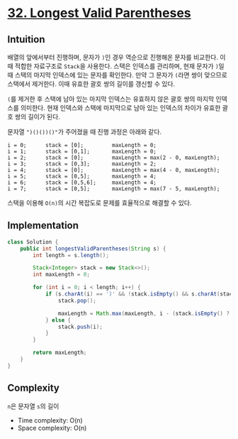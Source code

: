 # [32. Longest Valid Parentheses](https://leetcode.com/problems/longest-valid-parentheses/)

## Intuition
배열의 앞에서부터 진행하며, 문자가 `)`인 경우 역순으로 진행해온 문자를 비교한다. 
이때 적합한 자료구조로 `Stack`을 사용한다. 
스택은 인덱스를 관리하며, 현재 문자가 `)`일 때 스택의 마지막 인덱스에 있는 문자를 확인한다. 
만약 그 문자가 `(`라면 쌍이 맞으므로 스택에서 제거한다. 이때 유효한 괄호 쌍의 길이를 갱신할 수 있다.

`(`를 제거한 후 스택에 남아 있는 마지막 인덱스는 유효하지 않은 괄호 쌍의 마지막 인덱스를 의미한다. 현재 인덱스와 스택에 마지막으로 남아 있는 인덱스의 차이가 유효한 괄호 쌍의 길이가 된다.

문자열 `")()())()"`가 주어졌을 때 진행 과정은 아래와 같다.
```
i = 0;      stack = [0];         maxLength = 0;
i = 1;      stack = [0,1];       maxLength = 0;
i = 2;      stack = [0];         maxLength = max(2 - 0, maxLength);
i = 3;      stack = [0,3];       maxLength = 2;
i = 4;      stack = [0];         maxLength = max(4 - 0, maxLength);
i = 5;      stack = [0,5];       maxLength = 4;
i = 6;      stack = [0,5,6];     maxLength = 4;
i = 7;      stack = [0,5];       maxLength = max(7 - 5, maxLength);
```

스택을 이용해 `O(n)`의 시간 복잡도로 문제를 효율적으로 해결할 수 있다.

## Implementation
```java
class Solution {
    public int longestValidParentheses(String s) {
        int length = s.length();

        Stack<Integer> stack = new Stack<>();
        int maxLength = 0;

        for (int i = 0; i < length; i++) {
            if (s.charAt(i) == ')' && !stack.isEmpty() && s.charAt(stack.peek()) == '(') {
                stack.pop();

                maxLength = Math.max(maxLength, i - (stack.isEmpty() ? -1 : stack.peek()));
            } else {
                stack.push(i);
            }
        }

        return maxLength;
    }
}
```

## Complexity
`n`은 문자열 `s`의 길이
- Time complexity: O(n)
- Space complexity: O(n)
